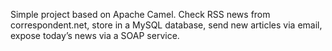 Simple project based on Apache Camel.
Check RSS news from correspondent.net, store in a MySQL database, send new articles via email, expose today’s news via a SOAP service.

